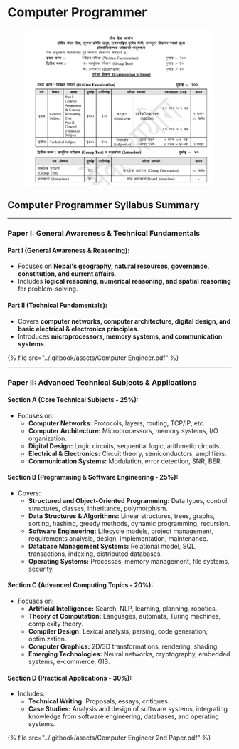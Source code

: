 # Computer Programmer

<figure><img src="../.gitbook/assets/image (1).png" alt=""><figcaption></figcaption></figure>

## Computer Programmer Syllabus Summary

***

### **Paper I: General Awareness & Technical Fundamentals**

#### **Part I (General Awareness & Reasoning):**

* Focuses on **Nepal's geography, natural resources, governance, constitution, and current affairs**.
* Includes **logical reasoning, numerical reasoning, and spatial reasoning** for problem-solving.

#### **Part II (Technical Fundamentals):**

* Covers **computer networks, computer architecture, digital design, and basic electrical & electronics principles**.
* Introduces **microprocessors, memory systems, and communication systems**.

{% file src="../.gitbook/assets/Computer Engineer.pdf" %}

***

### **Paper II: Advanced Technical Subjects & Applications**

#### **Section A (Core Technical Subjects - 25%):**

* Focuses on:
  * **Computer Networks:** Protocols, layers, routing, TCP/IP, etc.
  * **Computer Architecture:** Microprocessors, memory systems, I/O organization.
  * **Digital Design:** Logic circuits, sequential logic, arithmetic circuits.
  * **Electrical & Electronics:** Circuit theory, semiconductors, amplifiers.
  * **Communication Systems:** Modulation, error detection, SNR, BER.

#### **Section B (Programming & Software Engineering - 25%):**

* Covers:
  * **Structured and Object-Oriented Programming:** Data types, control structures, classes, inheritance, polymorphism.
  * **Data Structures & Algorithms:** Linear structures, trees, graphs, sorting, hashing, greedy methods, dynamic programming, recursion.
  * **Software Engineering:** Lifecycle models, project management, requirements analysis, design, implementation, maintenance.
  * **Database Management Systems:** Relational model, SQL, transactions, indexing, distributed databases.
  * **Operating Systems:** Processes, memory management, file systems, security.

#### **Section C (Advanced Computing Topics - 20%):**

* Focuses on:
  * **Artificial Intelligence:** Search, NLP, learning, planning, robotics.
  * **Theory of Computation:** Languages, automata, Turing machines, complexity theory.
  * **Compiler Design:** Lexical analysis, parsing, code generation, optimization.
  * **Computer Graphics:** 2D/3D transformations, rendering, shading.
  * **Emerging Technologies:** Neural networks, cryptography, embedded systems, e-commerce, GIS.

#### **Section D (Practical Applications - 30%):**

* Includes:
  * **Technical Writing:** Proposals, essays, critiques.
  * **Case Studies:** Analysis and design of software systems, integrating knowledge from software engineering, databases, and operating systems.

{% file src="../.gitbook/assets/Computer Engineer 2nd Paper.pdf" %}
